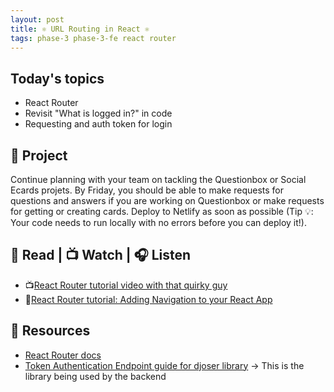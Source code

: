 ```yaml
---
layout: post
title: ⚛ URL Routing in React ⚛
tags: phase-3 phase-3-fe react router
---
```


## Today's topics

- React Router
- Revisit "What is logged in?" in code
- Requesting and auth token for login

## 🎯 Project

Continue planning with your team on tackling the Questionbox or Social Ecards projets. By Friday, you should be able to make requests for questions and answers if you are working on Questionbox or make requests for getting or creating cards. Deploy to Netlify as soon as possible (Tip 💡: Your code needs to run locally with no errors before you can deploy it!).

## 📖 Read | 📺 Watch | 🎧 Listen

- 📺[React Router tutorial video with that quirky guy](https://www.youtube.com/watch?v=Law7wfdg_ls)
- 📖[React Router tutorial: Adding Navigation to your React App](https://faun.pub/react-router-tutorial-adding-navigation-to-your-react-app-8cd8d0dacc31)

## 🔖 Resources

- [React Router docs](https://reactrouter.com/web/guides/quick-start)
- [Token Authentication Endpoint guide for djoser library](https://djoser.readthedocs.io/en/latest/token_endpoints.html) -> This is the library being used by the backend